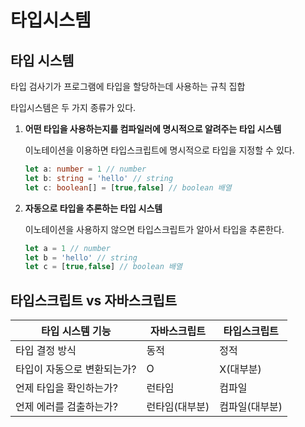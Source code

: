 # 타입시스템

## 타입 시스템

타입 검사기가 프로그램에 타입을 할당하는데 사용하는 규칙 집합

타입시스템은 두 가지 종류가 있다.

1. **어떤 타입을 사용하는지를 컴파일러에 명시적으로 알려주는 타입 시스템**

   이노테이션을 이용하면 타입스크립트에 명시적으로 타입을 지정할 수 있다.

   ```ts
   let a: number = 1 // number
   let b: string = 'hello' // string
   let c: boolean[] = [true,false] // boolean 배열
   ```

2. **자동으로 타입을 추론하는 타입 시스템**

   이노테이션을 사용하지 않으면 타입스크립트가 알아서 타입을 추론한다.

   ```ts
   let a = 1 // number
   let b = 'hello' // string
   let c = [true,false] // boolean 배열
   ```

## 타입스크립트 vs 자바스크립트



| 타입 시스템 기능            | 자바스크립트   | 타입스크립트   |
| --------------------------- | -------------- | -------------- |
| 타입 결정 방식              | 동적           | 정적           |
| 타입이 자동으로 변환되는가? | O              | X(대부분)      |
| 언제 타입을 확인하는가?     | 런타임         | 컴파일         |
| 언제 에러를 검출하는가?     | 런타임(대부분) | 컴파일(대부분) |


